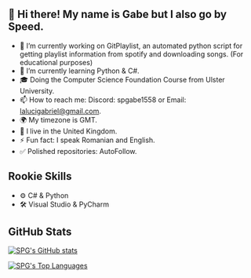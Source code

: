 ## 👋 Hi there! My name is Gabe but I also go by Speed.

- 🔭 I’m currently working on GitPlaylist, an automated python script for getting playlist information from spotify and downloading songs. (For educational purposes)
- 🌱 I’m currently learning Python & C#.
- 🎓 Doing the Computer Science Foundation Course from Ulster University.
- 📫 How to reach me: Discord: spgabe1558 or Email: lalucigabriel@gmail.com.
- 🌍 My timezone is GMT.
- 📌 I live in the United Kingdom.
- ⚡ Fun fact: I speak Romanian and English.
- ✅ Polished repositories: AutoFollow.

## Rookie Skills
- ⚙ C# & Python
- 🛠 Visual Studio & PyCharm

## GitHub Stats
[![SPG's GitHub stats](https://github-readme-stats.vercel.app/api?username=sleepygabes&theme=dark&show_icons=true)](https://github.com/anuraghazra/github-readme-stats)

[![SPG's Top Languages](https://github-readme-stats.vercel.app/api/top-langs/?username=sleepygabes&layout=compact&theme=dark)](https://github.com/guvacode/github-readme-stats)

<!--
**SleepyGabes/SleepyGabes** is a ✨ _special_ ✨ repository because its `README.md` (this file) appears on your GitHub profile.
-->
